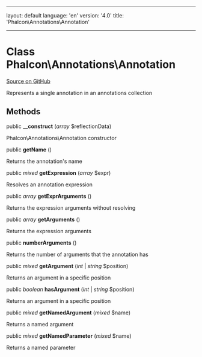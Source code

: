 * * *

layout: default language: 'en' version: '4.0' title: 'Phalcon\Annotations\Annotation'

* * *

# Class **Phalcon\Annotations\Annotation**

<a href="https://github.com/phalcon/cphalcon/tree/v3.4.0/phalcon/annotations/annotation.zep" class="btn btn-default btn-sm">Source on GitHub</a>

Represents a single annotation in an annotations collection

## Methods

public **__construct** (*array* $reflectionData)

Phalcon\Annotations\Annotation constructor

public **getName** ()

Returns the annotation's name

public *mixed* **getExpression** (*array* $expr)

Resolves an annotation expression

public *array* **getExprArguments** ()

Returns the expression arguments without resolving

public *array* **getArguments** ()

Returns the expression arguments

public **numberArguments** ()

Returns the number of arguments that the annotation has

public *mixed* **getArgument** (*int* | *string* $position)

Returns an argument in a specific position

public *boolean* **hasArgument** (*int* | *string* $position)

Returns an argument in a specific position

public *mixed* **getNamedArgument** (*mixed* $name)

Returns a named argument

public *mixed* **getNamedParameter** (*mixed* $name)

Returns a named parameter